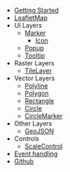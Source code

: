 * [Getting Started](getting-started)
* [LeafletMap](components/LeafletMap)
* UI Layers
    - [Marker](components/Marker)
        - [Icon](components/Icon)
    - [Popup](components/Popup)
    - [Tooltip](components/Tooltip)
* Raster Layers
    - [TileLayer](components/TileLayer)
* Vector Layers
    - [Polyline](components/Polyline)
    - [Polygon](components/Polygon)
    - [Rectangle](components/Rectangle)
    - [Circle](components/Circle)
    - [CircleMarker](components/CircleMarker)
* Other Layers
    - [GeoJSON](components/GeoJSON)
* Controls
    - [ScaleControl](components/ScaleControl)
* [Event handling](event-handling)
* [Github](https://github.com/ngyewch/svelte-leaflet)
